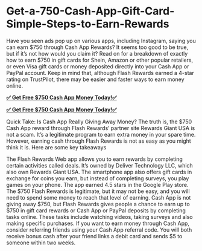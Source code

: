 # Get-a-750-Cash-App-Gift-Card-Simple-Steps-to-Earn-Rewards
Have you seen ads pop up on various apps, including Instagram, saying you can earn $750 through Cash App Rewards? It seems too good to be true, but if it’s not how would you claim it?
Read on for a breakdown of exactly how to earn $750 in gift cards for Shein, Amazon or other popular retailers, or even Visa gift cards or money deposited directly into your Cash App or PayPal account. Keep in mind that, although Flash Rewards earned a 4-star rating on TrustPilot, there may be easier and faster ways to earn money online.

**[✅ Get Free $750 Cash App Money Today!✅](https://liveoffer247.xyz/I/cashapp)**

**[✅ Get Free $750 Cash App Money Today!✅](https://liveoffer247.xyz/I/cashapp)**

Quick Take: Is Cash App Really Giving Away Money?
The truth is, the $750 Cash App reward through Flash Rewards’ partner site Rewards Giant USA is not a scam. It’s a legitimate program to earn extra money in your spare time. However, earning cash through Flash Rewards is not as easy as you might think it is. Here are some key takeaways

The Flash Rewards Web app allows you to earn rewards by completing certain activities called deals. It’s owned by Deliver Technology LLC, which also own Rewards Giant USA. 
The smartphone app also offers gift cards in exchange for coins you earn, but instead of completing surveys, you play games on your phone. The app earned 4.5 stars in the Google Play store.
The $750 Flash Rewards is legitimate, but it may not be easy, and you will need to spend some money to reach that level of earning.
Cash App is not giving away $750, but Flash Rewards gives people a chance to earn up to $750 in gift card rewards or Cash App or PayPal deposits by completing tasks online. These tasks include watching videos, taking surveys and also making specific purchases.
If you want to earn money through Cash App, consider referring friends using your Cash App referral code. You will both receive bonus cash after your friend links a debit card and sends $5 to someone within two weeks.
